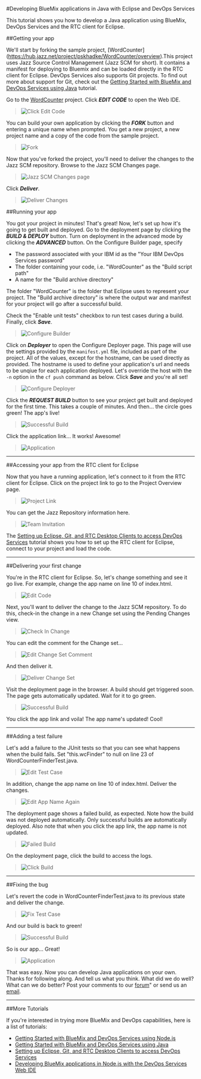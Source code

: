 #Developing BlueMix applications in Java with Eclipse and DevOps Services

This tutorial shows you how to develop a Java application using BlueMix, DevOps Services and the RTC client for Eclipse.

##Getting your app

We'll start by forking the sample project, [WordCounter] (https://hub.jazz.net/project/pskhadke/WordCounter/overview).This project uses Jazz Source 
Control Management (Jazz SCM for short). It contains a manifest for deploying to Bluemix and can be loaded directly in the RTC client for Eclipse. 
DevOps Services also supports Git projects. To find out more about support for Git, check out the [Getting Started with BlueMix and DevOps Services 
using Java](tutorial_jazzeditorjava/tutorial_jazzeditorjava) tutorial.

Go to the [WordCounter](https://hub.jazz.net/project/pskhadke/WordCounter/overview) project. Click ***EDIT CODE*** to open the Web IDE.

>	![Click Edit Code](images/click_edit_code.jpg)

You can build your own application by clicking the ***FORK*** button and entering a unique name when prompted. You get a new project, a new project 
name and a copy of the code from the sample project.

>	![Fork](images/fork.jpg)

Now that you've forked the project, you'll need to deliver the changes to the Jazz SCM repository. Browse to the Jazz SCM Changes page.

>	![Jazz SCM Changes page](images/jazzscm.jpg)

Click ***Deliver***.

>	![Deliver Changes](images/share.jpg)

##Running your app

You got your project in minutes! That's great! Now, let's set up how it's going to get built and deployed. Go to the deployment page by clicking the 
***BUILD & DEPLOY*** button. Turn on deployment in the advanced mode by clicking the ***ADVANCED*** button. On the Configure Builder page, specify
	
* The password associated with your IBM id as the "Your IBM DevOps Services password"
* The folder containing your code, i.e. "WordCounter" as the "Build script path"
* A name for the "Build archive directory"	

The folder "WordCounter" is the folder that Eclipse uses to represent your project. The "Build archive directory" is where the output war and manifest
for your project will go after a successful build.

Check the "Enable unit tests" checkbox to run test cases during a build. Finally, click ***Save***.

>	![Configure Builder](images/configure_builder.jpg)

Click on ***Deployer*** to open the Configure Deployer page. This page will use the settings provided by the `manifest.yml` file, included as part of
the project. All of the values, except for the hostname, can be used directly as provided. The hostname is used to define your application's url and
needs to be unqiue for each application deployed. Let's override the host with the `-n` option in the `cf push` command as below. Click ***Save*** and
you're all set!

>	![Configure Deployer](images/configure_deployer.jpg)

Click the ***REQUEST BUILD*** button to see your project get built and deployed for the first time. This takes a couple of minutes. And then... the
circle goes green! The app's live!

>	![Successful Build](images/build1_success.jpg)

Click the application link... It works! Awesome!

>	![Application](images/app.jpg)

---
##Accessing your app from the RTC client for Eclipse

Now that you have a running application, let's connect to it from the RTC client for Eclipse. Click on the project link to go to the Project Overview
page. 

>	![Project Link](images/project_link.jpg)

You can get the Jazz Repository information here. 

>	![Team Invitation](images/team_invite.jpg)

The [Setting up Eclipse, Git, and RTC Desktop Clients to access DevOps Services](tutorial_clients/tutorial_clients#jazzscm) tutorial shows you how to
set up the RTC client for Eclipse, connect to your project and load the code.						

---
##Delivering your first change

You're in the RTC client for Eclipse. So, let's change something and see it go live. For example, change the app name on line 10 of index.html.

>	![Edit Code](images/edit_code.jpg)

Next, you'll want to deliver the change to the Jazz SCM repository. To do this, check-in the change in a new Change set using the Pending Changes view.

>	![Check In Change](images/checkin.jpg)

You can edit the comment for the Change set...

>	![Edit Change Set Comment](images/edit_comment.jpg)

And then deliver it. 

>	![Deliver Change Set](images/deliver.jpg)

Visit the deployment page in the browser. A build should get triggered soon. The page gets automatically updated. Wait for it to go green.

>	![Successful Build](images/build2_success.jpg)

You click the app link and voila! The app name's updated! Cool!						

---
##Adding a test failure

Let's add a failure to the JUnit tests so that you can see what happens when the build fails. Set "this.wcFinder" to null on line 23 of 
WordCounterFinderTest.java.

>	![Edit Test Case](images/edit_testcase.jpg)

In addition, change the app name on line 10 of index.html. Deliver the changes.

>	![Edit App Name Again](images/edit_code_2.jpg)

The deployment page shows a failed build, as expected. Note how the build was not deployed automatically. Only successful builds are automatically
deployed. Also note that when you click the app link, the app name is not updated. 

>	![Failed Build](images/build3_failure.jpg)

On the deployment page, click the build to access the logs.

>	![Click Build](images/build_log.jpg)

---
##Fixing the bug

Let's revert the code in WordCounterFinderTest.java to its previous state and deliver the change.

>	![Fix Test Case](images/fix_testcase.jpg)

And our build is back to green! 

>	![Successful Build](images/build4_success.jpg)

So is our app... Great!

>	![Application](images/app3.jpg)
						
That was easy. Now you can develop Java applications on your own. Thanks for following along. And tell us what you think. What did we do well? What can
we do better? Post your comments to our [forum](https://www.ibmdw.net/answers?community=jazzhub)" or send us an [email](mailto:hub_help@jazz.net).

---

##More Tutorials

If you're interested in trying more BlueMix and DevOps capabilities, here is a list of tutorials:

* [Getting Started with BlueMix and DevOps Services using Node.js](tutorial_jazzeditor/tutorial_jazzeditor)
* [Getting Started with BlueMix and DevOps Services using Java](tutorial_jazzeditorjava/tutorial_jazzeditorjava)
* [Setting up Eclipse, Git, and RTC Desktop Clients to access DevOps Services](tutorial_clients/tutorial_clients)
* [Developing BlueMix applications in Node.js with the DevOps Services Web IDE](tutorial_jazzweb/tutorial_jazzweb)
			
